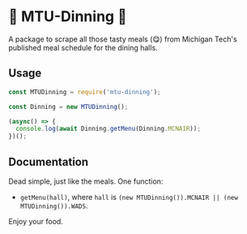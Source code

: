 🌭 MTU-Dinning 🌮
==================

A package to scrape all those tasty meals (😋) from Michigan Tech's published meal schedule for the dining halls.

## Usage

```javascript
const MTUDinning = require('mtu-dinning');

const Dinning = new MTUDinning();

(async() => {
  console.log(await Dinning.getMenu(Dinning.MCNAIR));
})();
```

## Documentation

Dead simple, just like the meals.  One function:

- `getMenu(hall)`, where `hall` is `(new MTUDinning()).MCNAIR || (new MTUDinning()).WADS`.


Enjoy your food.
